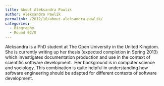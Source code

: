 ```yaml
---
title: About Aleksandra Pawlik
author: Aleksandra Pawlik
permalink: /2012/10/about-aleksandra-pawlik/
categories:
  - Biography
  - Round 02/0
---
```

Aleksandra is a PhD student at The Open University in the United Kingdom. She is currently writing up her thesis (expected completion in Spring 2013) which investigates documentation production and use in the context of scientific software development.  Her background is in computer science and sociology. This combination is quite helpful in understanding how software engineering should be adapted for different contexts of software development.
